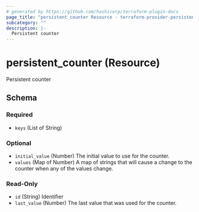 ```yaml
---
# generated by https://github.com/hashicorp/terraform-plugin-docs
page_title: "persistent_counter Resource - terraform-provider-persistent"
subcategory: ""
description: |-
  Persistent counter
---
```


# persistent_counter (Resource)

Persistent counter



<!-- schema generated by tfplugindocs -->
## Schema

### Required

- `keys` (List of String)

### Optional

- `initial_value` (Number) The initial value to use for the counter.
- `values` (Map of Number) A map of strings that will cause a change to the counter when any of the values change.

### Read-Only

- `id` (String) Identifier
- `last_value` (Number) The last value that was used for the counter.


